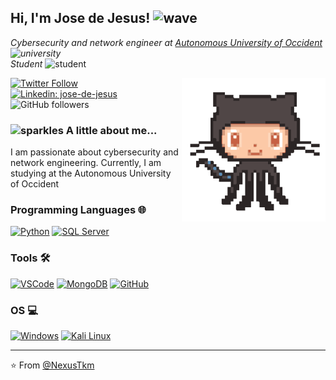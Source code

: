 <h2> Hi, I'm Jose de Jesus! <img src="https://media.giphy.com/media/mGcNjsfWAjY5AEZNw6/giphy.gif" width="50" alt="wave"></h2>
<p><em>Cybersecurity and network engineer at <a href="http://uadeo.mx/">Autonomous University of Occident</a> <img src="https://media.giphy.com/media/fYSnHlufseco8Fh93Z/giphy.gif" width="30" alt="university"></br>Student</em> <img src="https://media.giphy.com/media/WUlplcMpOCEmTGBtBW/giphy.gif" width="30" alt="student"> </p>

<img align='right' src="https://raw.githubusercontent.com/iCharlesZ/FigureBed/master/img/octocat.gif" width="230" alt="octocat">

[![Twitter Follow](https://img.shields.io/twitter/follow/nexustkm?label=Twitter&style=social)](https://twitter.com/nexustkm)
[![Linkedin: jose-de-jesus](https://img.shields.io/badge/-Linkedin-blue?style=flat-square&logo=Linkedin&logoColor=white&link=https://www.linkedin.com/in/jose-de-jesus-padilla-molina-035490296/)](https://www.linkedin.com/in/jose-de-jesus-padilla-molina-035490296/)
![GitHub followers](https://img.shields.io/github/followers/NexusTkm?label=Follow&style=social)

### <img src="https://media.giphy.com/media/VgCDAzcKvsR6OM0uWg/giphy.gif" width="50" alt="sparkles"> A little about me...
I am passionate about cybersecurity and network engineering. Currently, I am studying at the Autonomous University of Occident
### Programming Languages 🌐
<a href="https://www.python.org/"><img src="https://img.shields.io/badge/python-FFFF00.svg?style=for-the-badge&logo=python&logoColor=0768a8&labelColor=ffffff" alt="Python"></a></li> <a href="https://www.microsoft.com/en-us/sql-server"><img src="https://img.shields.io/badge/SQL%20Server-CC2927.svg?style=for-the-badge&logo=microsoft-sql-server&logoColor=CC2927&labelColor=ffffff" alt="SQL Server"></a></li>



### Tools 🛠️
<a href="https://code.visualstudio.com/"><img src="https://img.shields.io/badge/vscode-blue.svg?style=for-the-badge&logo=visual-studio-code&labelColor=ffffff&logoColor=blue" alt="VSCode"></a></li> <a href="https://www.mongodb.com/"><img src="https://img.shields.io/badge/MongoDB-47A248.svg?style=for-the-badge&logo=mongodb&logoColor=47A248&labelColor=ffffff" alt="MongoDB"></a> <a href="https://github.com/"><img src="https://img.shields.io/badge/github-black.svg?style=for-the-badge&logo=github&logoColor=black&labelColor=ffffff" alt="GitHub"></a>


### OS 💻
<a href="https://www.microsoft.com/en-us/windows/"><img src="https://img.shields.io/badge/windows-3795fa.svg?style=for-the-badge&logo=windows&logoColor=3795fa&labelColor=ffffff" alt="Windows"></a> <a href="https://www.kali.org/"><img src="https://img.shields.io/badge/Kali-Linux-557C94.svg?style=for-the-badge&logo=kali-linux&logoColor=557C94&labelColor=ffffff" alt="Kali Linux"></a>

---

⭐️ From [@NexusTkm](https://github.com/NexusTkm)
